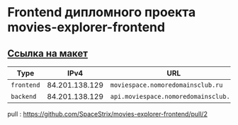 # Frontend дипломного проекта movies-explorer-frontend

## [Ссылка на макет](https://disk.yandex.ru/d/PsQdthz6pOcZkA)

| Type       | IPv4           | URL                                   |
| ---------- | -------------- | ------------------------------------- |
| `frontend` | 84.201.138.129 | `moviespace.nomoredomainsclub.ru`     |
| `backend`  | 84.201.138.129 | `api.moviespace.nomoredomainsclub.ru` |

pull : https://github.com/SpaceStrix/movies-explorer-frontend/pull/2
